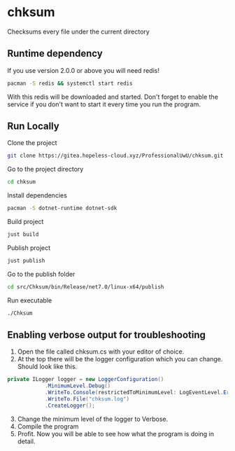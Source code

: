 # chksum

Checksums every file under the current directory

## Runtime dependency

If you use version 2.0.0 or above you will need redis!

```bash
pacman -S redis && systemctl start redis
```

With this redis will be downloaded and started. 
Don't forget to enable the service if you don't want to start it every time you run the program.

## Run Locally

Clone the project

```bash
git clone https://gitea.hopeless-cloud.xyz/ProfessionalUwU/chksum.git
```

Go to the project directory

```bash
cd chksum
```

Install dependencies

```bash
pacman -S dotnet-runtime dotnet-sdk
```

Build project

```bash
just build
```

Publish project

```bash
just publish
```

Go to the publish folder
```bash
cd src/Chksum/bin/Release/net7.0/linux-x64/publish
```

Run executable

```bash
./Chksum
```

## Enabling verbose output for troubleshooting

1. Open the file called chksum.cs with your editor of choice.
2. At the top there will be the logger configuration which you can change. Should look like this.
```cs
private ILogger logger = new LoggerConfiguration()
            .MinimumLevel.Debug()
            .WriteTo.Console(restrictedToMinimumLevel: LogEventLevel.Error)
            .WriteTo.File("chksum.log")
            .CreateLogger();
```
3. Change the minimum level of the logger to Verbose.
4. Compile the program
5. Profit. Now you will be able to see how what the program is doing in detail.